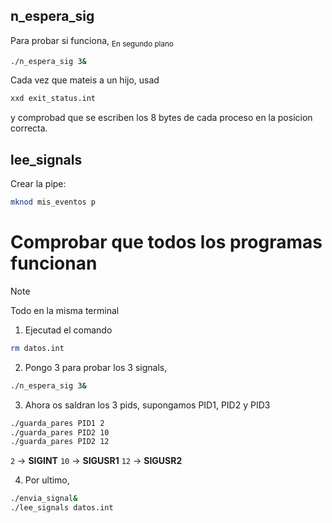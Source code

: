 

## n_espera_sig
Para probar si funciona, <sub> En segundo plano </sub>
```bash
./n_espera_sig 3&
```

Cada vez que mateis a un hijo, usad
```bash
xxd exit_status.int
```
y comprobad que se escriben los 8 bytes de cada proceso en la posicion correcta.


## lee_signals
Crear la pipe:
```bash
mknod mis_eventos p
```
# Comprobar que todos los programas funcionan
> [!NOTE]
> Todo en la misma terminal
1. Ejecutad el comando
  ```bash
  rm datos.int
  ```
2. Pongo 3 para probar los 3 signals,
  ```bash
  ./n_espera_sig 3&
  ```
3. Ahora os saldran los 3 pids, supongamos PID1, PID2 y PID3
  ```bash
  ./guarda_pares PID1 2
  ./guarda_pares PID2 10
  ./guarda_pares PID2 12
  ```
`2` -> **SIGINT**
`10` -> **SIGUSR1**
`12` -> **SIGUSR2**

4. Por ultimo,
  ```bash
  ./envia_signal&
  ./lee_signals datos.int
  ```




